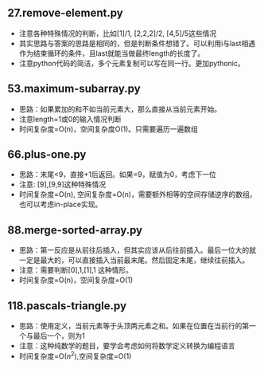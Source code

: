 ## 27.remove-element.py

* 注意各种特殊情况的判断，比如[1]/1, [2,2,2]/2, [4,5]/5这些情况
* 其实思路与答案的思路是相同的，但是判断条件想错了。可以利用i与last相遇作为结束循环的条件，且last就能当做最终length的长度了。
* 注意python代码的简洁，多个元素复制可以写在同一行。更加pythonic。

## 53.maximum-subarray.py

* 思路：如果累加的和不如当前元素大，那么直接从当前元素开始。
* 注意length=1或0的输入情况判断
* 时间复杂度=O(n)，空间复杂度O(1)。只需要遍历一遍数组

## 66.plus-one.py

* 思路：末尾<9，直接+1后返回。如果=9，赋值为0，考虑下一位
* 注意: [9],[9,9]这种特殊情况
* 时间复杂度=O(n), 空间复杂度=O(n)，需要额外相等的空间存储逆序的数组。也可以考虑in-place实现。

## 88.merge-sorted-array.py

* 思路：第一反应是从前往后插入，但其实应该从后往前插入。最后一位大的就一定是最大的，可以直接插入当前最末尾。然后固定末尾，继续往前插入。
* 注意：需要判断[0],1,[1],1 这种情形。
* 时间复杂度=O(n)，空间复杂度=O(1)

## 118.pascals-triangle.py

* 思路：使用定义，当前元素等于头顶两元素之和。如果在位置在当前行的第一个与最后一个，则为1
* 注意：这种纯数学的题目，要学会考虑如何将数学定义转换为编程语言
* 时间复杂度=O($n^2$),空间复杂度=O(1)
